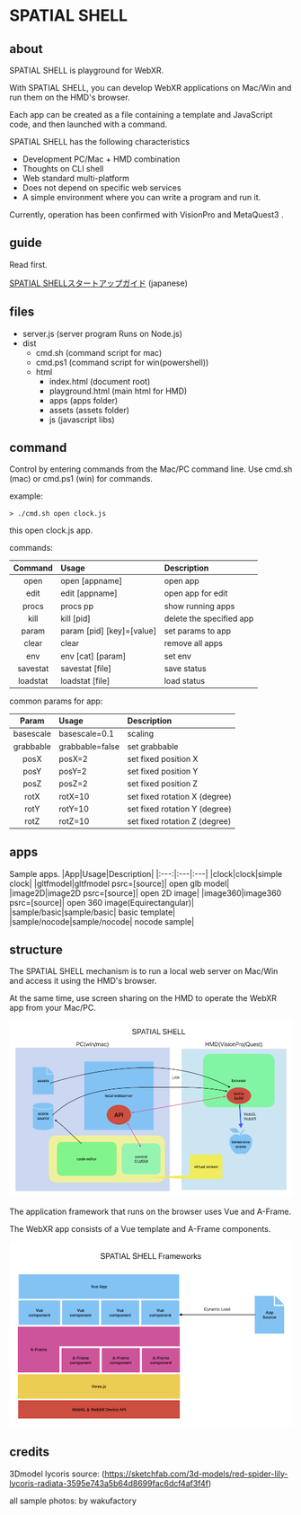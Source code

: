 # SPATIAL SHELL

## about 

SPATIAL SHELL is playground for WebXR.

With SPATIAL SHELL, you can develop WebXR applications on Mac/Win and run them on the HMD's browser.

Each app can be created as a file containing a template and JavaScript code, and then launched with a command.

SPATIAL SHELL has the following characteristics

 - Development PC/Mac + HMD combination
 - Thoughts on CLI shell
 - Web standard multi-platform
 - Does not depend on specific web services
 - A simple environment where you can write a program and run it.

Currently, operation has been confirmed with VisionPro and MetaQuest3 .

## guide 

Read first.

[SPATIAL SHELLスタートアップガイド](https://note.com/wakufactory/n/na57d51909ab9)  (japanese)

## files

 - server.js (server program Runs on Node.js)
 - dist 
    - cmd.sh (command script for mac)
    - cmd.ps1 (command script for win(powershell))
    - html
      - index.html (document root)
      - playground.html (main html for HMD)
      - apps (apps folder)
      - assets (assets folder)
      - js (javascript libs) 

## command

Control by entering commands from the Mac/PC command line. Use cmd.sh (mac) or cmd.ps1 (win) for commands.

example:

```
> ./cmd.sh open clock.js
```
this open clock.js app.

commands:

|Command|Usage|Description|
|:---:|:---|:---|
|open|open [appname]| open app|
|edit|edit [appname]| open app for edit|
|procs|procs pp| show running apps|
|kill| kill [pid]| delete the specified app|
|param|param [pid] [key]=[value]| set params to app|
|clear|clear|remove all apps|
|env | env [cat] [param] | set env|
|savestat| savestat [file] | save status |
|loadstat| loadstat [file] | load status |

common params for app: 

|Param|Usage|Description|
|:---:|:---|:---|
|basescale| basescale=0.1 | scaling |
|grabbable| grabbable=false | set grabbable |
|posX| posX=2 | set fixed position X |
|posY| posY=2 | set fixed position Y |
|posZ| posZ=2 | set fixed position Z |
|rotX| rotX=10 | set fixed rotation X (degree) |
|rotY| rotY=10 | set fixed rotation Y (degree) |
|rotZ| rotZ=10 | set fixed rotation Z (degree) |

## apps

Sample apps.
|App|Usage|Description|
|:---:|:---|:---|
|clock|clock|simple clock|
|gltfmodel|gltfmodel psrc=[source]| open glb model|
|image2D|image2D psrc=[source]| open 2D image|
|image360|image360 psrc=[source]| open 360 image(Equirectangular)|
|sample/basic|sample/basic| basic template|
|sample/nocode|sample/nocode| nocode sample|


## structure

The SPATIAL SHELL mechanism is to run a local web server on Mac/Win and access it using the HMD's browser.

At the same time, use screen sharing on the HMD to operate the WebXR app from your Mac/PC.

![server](./docs/SPATIAL_SHELL_server.png)

The application framework that runs on the browser uses Vue and A-Frame.

The WebXR app consists of a Vue template and A-Frame components.

![framework](./docs/SPATIAL_SHELL_Framework.png)

## credits

3Dmodel lycoris source:
(https://sketchfab.com/3d-models/red-spider-lily-lycoris-radiata-3595e743a5b64d8699fac6dcf4af3f4f)

all sample photos: by wakufactory 


